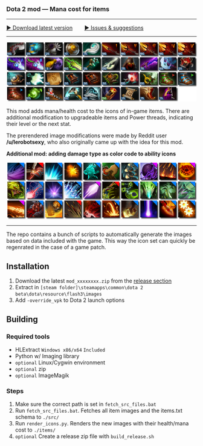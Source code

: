 ### Dota 2 mod — Mana cost for items
----
[▶ Download latest version](https://github.com/rossengeorgiev/dota2mod_manacost/releases)
&nbsp;&nbsp;&nbsp;&nbsp;&nbsp;&nbsp;
[▶ Issues & suggestions](https://github.com/rossengeorgiev/dota2mod_manacost/issues)

----

![Item manacost showcase](showcase_items.png "Item manacost showcase")

This mod adds mana/health cost to the icons of in-game items.
There are additional modification to upgradeable items and Power threads, indicating their level or the next stat.

The prerendered image modifications were made by Reddit user **/u/lerobotsexy**, who also originally came up with the idea for this mod.

**Additional mod: adding damage type as color code to ability icons**

![Spellicons showcase](showcase_spellicons.png "Spellicons showcase")

----

The repo contains a bunch of scripts to automatically generate the images based on data included with the game.
This way the icon set can quickly be regenrated in the case of a game patch.

## Installation

1. Download the latest `mod_xxxxxxxx.zip` from the [release section](https://github.com/rossengeorgiev/dota2mod_manacost/releases)
2. Extract in `[steam folder]\steamapps\common\dota 2 beta\dota\resource\flash3\images`
3. Add `-override_vpk` to Dota 2 launch options

## Building

### Required tools
* HLExtract `Windows x86/x64` `Included`
* Python w/ Imaging library
* `optional` Linux/Cygwin environment
* `optional` zip
* `optional` ImageMagik

### Steps
1. Make sure the correct path is set in `fetch_src_files.bat`
2. Run `fetch_src_files.bat`. Fetches all item images and the items.txt schema to `./src/`
3. Run `render_icons.py`. Renders the new images with their health/mana cost to `./items/`
4. `optional` Create a release zip file with `build_release.sh`

